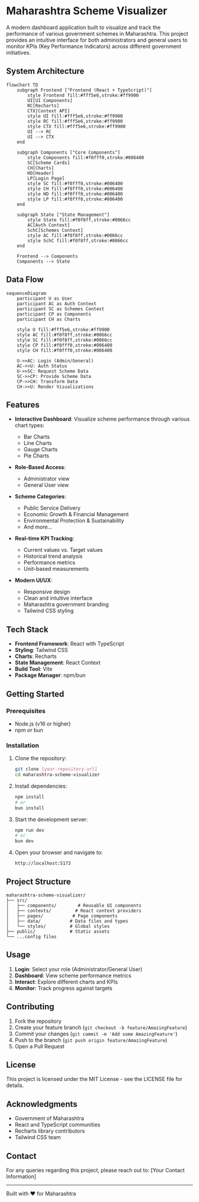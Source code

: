 # Maharashtra Scheme Visualizer

A modern dashboard application built to visualize and track the performance of various government schemes in Maharashtra. This project provides an intuitive interface for both administrators and general users to monitor KPIs (Key Performance Indicators) across different government initiatives.

## System Architecture

```mermaid
flowchart TD
    subgraph Frontend ["Frontend (React + TypeScript)"]
        style Frontend fill:#fff5e6,stroke:#ff9900
        UI[UI Components]
        RC[Recharts]
        CTX[Context API]
        style UI fill:#fff5e6,stroke:#ff9900
        style RC fill:#fff5e6,stroke:#ff9900
        style CTX fill:#fff5e6,stroke:#ff9900
        UI --> RC
        UI --> CTX
    end

    subgraph Components ["Core Components"]
        style Components fill:#f0fff0,stroke:#006400
        SC[Scheme Cards]
        CH[Charts]
        HD[Header]
        LP[Login Page]
        style SC fill:#f0fff0,stroke:#006400
        style CH fill:#f0fff0,stroke:#006400
        style HD fill:#f0fff0,stroke:#006400
        style LP fill:#f0fff0,stroke:#006400
    end

    subgraph State ["State Management"]
        style State fill:#f0f8ff,stroke:#0066cc
        AC[Auth Context]
        SchC[Schemes Context]
        style AC fill:#f0f8ff,stroke:#0066cc
        style SchC fill:#f0f8ff,stroke:#0066cc
    end

    Frontend --> Components
    Components --> State
```

## Data Flow

```mermaid
sequenceDiagram
    participant U as User
    participant AC as Auth Context
    participant SC as Schemes Context
    participant CP as Components
    participant CH as Charts

    style U fill:#fff5e6,stroke:#ff9900
    style AC fill:#f0f8ff,stroke:#0066cc
    style SC fill:#f0f8ff,stroke:#0066cc
    style CP fill:#f0fff0,stroke:#006400
    style CH fill:#f0fff0,stroke:#006400

    U->>AC: Login (Admin/General)
    AC->>U: Auth Status
    U->>SC: Request Scheme Data
    SC->>CP: Provide Scheme Data
    CP->>CH: Transform Data
    CH->>U: Render Visualizations
```

## Features

- **Interactive Dashboard**: Visualize scheme performance through various chart types:
  - Bar Charts
  - Line Charts
  - Gauge Charts
  - Pie Charts

- **Role-Based Access**:
  - Administrator view
  - General User view

- **Scheme Categories**:
  - Public Service Delivery
  - Economic Growth & Financial Management
  - Environmental Protection & Sustainability
  - And more...

- **Real-time KPI Tracking**:
  - Current values vs. Target values
  - Historical trend analysis
  - Performance metrics
  - Unit-based measurements

- **Modern UI/UX**:
  - Responsive design
  - Clean and intuitive interface
  - Maharashtra government branding
  - Tailwind CSS styling

## Tech Stack

- **Frontend Framework**: React with TypeScript
- **Styling**: Tailwind CSS
- **Charts**: Recharts
- **State Management**: React Context
- **Build Tool**: Vite
- **Package Manager**: npm/bun

## Getting Started

### Prerequisites

- Node.js (v16 or higher)
- npm or bun

### Installation

1. Clone the repository:
   ```bash
   git clone [your-repository-url]
   cd maharashtra-scheme-visualizer
   ```

2. Install dependencies:
   ```bash
   npm install
   # or
   bun install
   ```

3. Start the development server:
   ```bash
   npm run dev
   # or
   bun dev
   ```

4. Open your browser and navigate to:
   ```
   http://localhost:5173
   ```

## Project Structure

```
maharashtra-scheme-visualizer/
├── src/
│   ├── components/        # Reusable UI components
│   ├── contexts/         # React context providers
│   ├── pages/           # Page components
│   ├── data/           # Data files and types
│   └── styles/         # Global styles
├── public/             # Static assets
└── ...config files
```

## Usage

1. **Login**: Select your role (Administrator/General User)
2. **Dashboard**: View scheme performance metrics
3. **Interact**: Explore different charts and KPIs
4. **Monitor**: Track progress against targets

## Contributing

1. Fork the repository
2. Create your feature branch (`git checkout -b feature/AmazingFeature`)
3. Commit your changes (`git commit -m 'Add some AmazingFeature'`)
4. Push to the branch (`git push origin feature/AmazingFeature`)
5. Open a Pull Request

## License

This project is licensed under the MIT License - see the LICENSE file for details.

## Acknowledgments

- Government of Maharashtra
- React and TypeScript communities
- Recharts library contributors
- Tailwind CSS team

## Contact

For any queries regarding this project, please reach out to:
[Your Contact Information]

---

Built with ❤️ for Maharashtra
